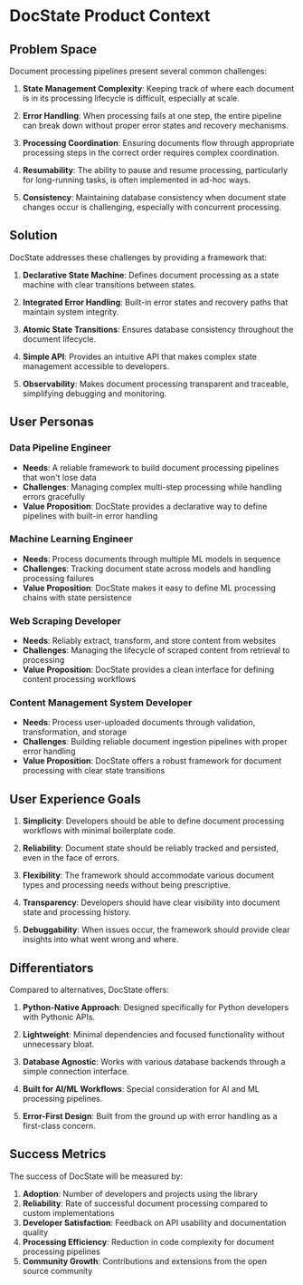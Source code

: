 # DocState Product Context

## Problem Space

Document processing pipelines present several common challenges:

1. **State Management Complexity**: Keeping track of where each document is in its processing lifecycle is difficult, especially at scale.

2. **Error Handling**: When processing fails at one step, the entire pipeline can break down without proper error states and recovery mechanisms.

3. **Processing Coordination**: Ensuring documents flow through appropriate processing steps in the correct order requires complex coordination.

4. **Resumability**: The ability to pause and resume processing, particularly for long-running tasks, is often implemented in ad-hoc ways.

5. **Consistency**: Maintaining database consistency when document state changes occur is challenging, especially with concurrent processing.

## Solution

DocState addresses these challenges by providing a framework that:

1. **Declarative State Machine**: Defines document processing as a state machine with clear transitions between states.

2. **Integrated Error Handling**: Built-in error states and recovery paths that maintain system integrity.

3. **Atomic State Transitions**: Ensures database consistency throughout the document lifecycle.

4. **Simple API**: Provides an intuitive API that makes complex state management accessible to developers.

5. **Observability**: Makes document processing transparent and traceable, simplifying debugging and monitoring.

## User Personas

### Data Pipeline Engineer
- **Needs**: A reliable framework to build document processing pipelines that won't lose data
- **Challenges**: Managing complex multi-step processing while handling errors gracefully
- **Value Proposition**: DocState provides a declarative way to define pipelines with built-in error handling

### Machine Learning Engineer
- **Needs**: Process documents through multiple ML models in sequence
- **Challenges**: Tracking document state across models and handling processing failures
- **Value Proposition**: DocState makes it easy to define ML processing chains with state persistence

### Web Scraping Developer
- **Needs**: Reliably extract, transform, and store content from websites
- **Challenges**: Managing the lifecycle of scraped content from retrieval to processing
- **Value Proposition**: DocState provides a clean interface for defining content processing workflows

### Content Management System Developer
- **Needs**: Process user-uploaded documents through validation, transformation, and storage
- **Challenges**: Building reliable document ingestion pipelines with proper error handling
- **Value Proposition**: DocState offers a robust framework for document processing with clear state transitions

## User Experience Goals

1. **Simplicity**: Developers should be able to define document processing workflows with minimal boilerplate code.

2. **Reliability**: Document state should be reliably tracked and persisted, even in the face of errors.

3. **Flexibility**: The framework should accommodate various document types and processing needs without being prescriptive.

4. **Transparency**: Developers should have clear visibility into document state and processing history.

5. **Debuggability**: When issues occur, the framework should provide clear insights into what went wrong and where.

## Differentiators

Compared to alternatives, DocState offers:

1. **Python-Native Approach**: Designed specifically for Python developers with Pythonic APIs.

2. **Lightweight**: Minimal dependencies and focused functionality without unnecessary bloat.

3. **Database Agnostic**: Works with various database backends through a simple connection interface.

4. **Built for AI/ML Workflows**: Special consideration for AI and ML processing pipelines.

5. **Error-First Design**: Built from the ground up with error handling as a first-class concern.

## Success Metrics

The success of DocState will be measured by:

1. **Adoption**: Number of developers and projects using the library
2. **Reliability**: Rate of successful document processing compared to custom implementations
3. **Developer Satisfaction**: Feedback on API usability and documentation quality
4. **Processing Efficiency**: Reduction in code complexity for document processing pipelines
5. **Community Growth**: Contributions and extensions from the open source community
